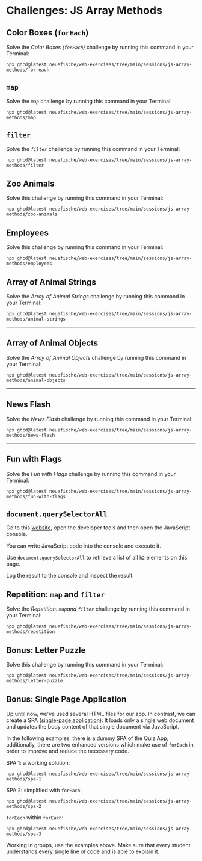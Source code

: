 # Challenges: JS Array Methods

## Color Boxes (`forEach`)

Solve the _Color Boxes (`forEach`)_ challenge by running this command in your Terminal:

```
npx ghcd@latest neuefische/web-exercises/tree/main/sessions/js-array-methods/for-each
```

## `map`

Solve the _`map`_ challenge by running this command in your Terminal:

```
npx ghcd@latest neuefische/web-exercises/tree/main/sessions/js-array-methods/map
```

## `filter`

Solve the _`filter`_ challenge by running this command in your Terminal:

```
npx ghcd@latest neuefische/web-exercises/tree/main/sessions/js-array-methods/filter
```

## Zoo Animals

Solve this challenge by running this command in your Terminal:

```
npx ghcd@latest neuefische/web-exercises/tree/main/sessions/js-array-methods/zoo-animals
```

## Employees

Solve this challenge by running this command in your Terminal:

```
npx ghcd@latest neuefische/web-exercises/tree/main/sessions/js-array-methods/employees
```

## Array of Animal Strings

Solve the _Array of Animal Strings_ challenge by running this command in your Terminal:

```
npx ghcd@latest neuefische/web-exercises/tree/main/sessions/js-array-methods/animal-strings
```

---

## Array of Animal Objects

Solve the _Array of Animal Objects_ challenge by running this command in your Terminal:

```
npx ghcd@latest neuefische/web-exercises/tree/main/sessions/js-array-methods/animal-objects
```

---

## News Flash

Solve the _News Flash_ challenge by running this command in your Terminal:

```
npx ghcd@latest neuefische/web-exercises/tree/main/sessions/js-array-methods/news-flash
```

---

## Fun with Flags

Solve the _Fun with Flags_ challenge by running this command in your Terminal:

```
npx ghcd@latest neuefische/web-exercises/tree/main/sessions/js-array-methods/fun-with-flags
```

## `document.querySelectorAll`

Go to this [website](https://developer.mozilla.org/en-US/docs/Web/API/Document/querySelectorAll),
open the developer tools and then open the JavaScript console.

You can write JavaScript code into the console and execute it.

Use `document.querySelectorAll` to retrieve a list of all `h2` elements on this page.

Log the result to the console and inspect the result.

## Repetition: `map` and `filter`

Solve the _Repetition: `map`and `filter`_ challenge by running this command in your Terminal:

```
npx ghcd@latest neuefische/web-exercises/tree/main/sessions/js-array-methods/repetition
```

## Bonus: Letter Puzzle

Solve this challenge by running this command in your Terminal:

```
npx ghcd@latest neuefische/web-exercises/tree/main/sessions/js-array-methods/letter-puzzle
```

## Bonus: Single Page Application

Up until now, we've used several HTML files for our app. In contrast, we can create a SPA
([single-page application](https://developer.mozilla.org/en-US/docs/Glossary/SPA)): It loads only a
single web document and updates the body content of that single document via JavaScript.

In the following examples, there is a dummy SPA of the Quiz App; additionally, there are two
enhanced versions which make use of `forEach` in order to improve and reduce the necessary code.

SPA 1: a working solution:

```
npx ghcd@latest neuefische/web-exercises/tree/main/sessions/js-array-methods/spa-1
```

SPA 2: simplified with `forEach`:

```
npx ghcd@latest neuefische/web-exercises/tree/main/sessions/js-array-methods/spa-2
```

`forEach` within `forEach`:

```
npx ghcd@latest neuefische/web-exercises/tree/main/sessions/js-array-methods/spa-3
```

Working in groups, use the examples above. Make sure that every student understands every
single line of code and is able to explain it.
